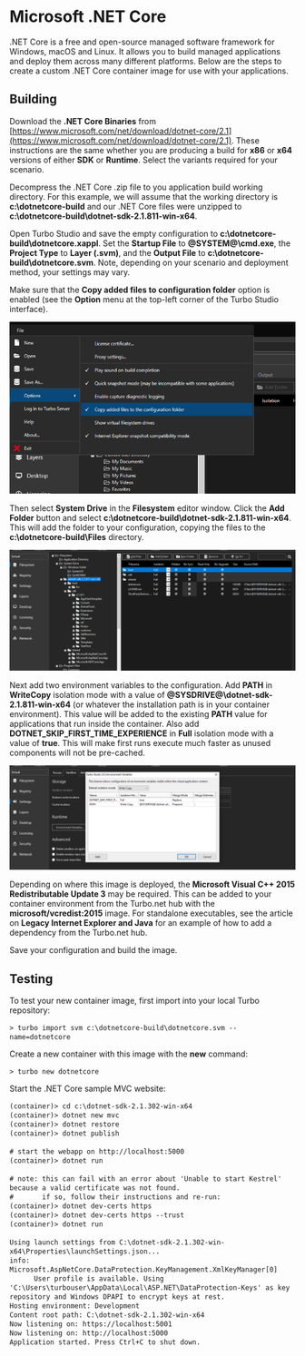 # Microsoft .NET Core

.NET Core is a free and open-source managed software framework for Windows, macOS and Linux. It allows you to build managed applications and deploy them across many different platforms. Below are the steps to create a custom .NET Core container image for use with your applications.

## Building

Download the **.NET Core Binaries** from [https://www.microsoft.com/net/download/dotnet-core/2.1](https://www.microsoft.com/net/download/dotnet-core/2.1). These instructions are the same whether you are producing a build for **x86** or **x64** versions of either **SDK** or **Runtime**. Select the variants required for your scenario.

Decompress the .NET Core .zip file to you application build working directory. For this example, we will assume that the working directory is **c:\dotnetcore-build** and our .NET Core files were unzipped to **c:\dotnetcore-build\dotnet-sdk-2.1.811-win-x64**.

Open Turbo Studio and save the empty configuration to **c:\dotnetcore-build\dotnetcore.xappl**. Set the **Startup File** to **@SYSTEM@\cmd.exe**, the **Project Type** to **Layer (.svm)**, and the **Output File** to **c:\dotnetcore-build\dotnetcore.svm**. Note, depending on your scenario and deployment method, your settings may vary.

Make sure that the **Copy added files to configuration folder** option is enabled (see the **Option** menu at the top-left corner of the Turbo Studio interface).

![Turbo Studio Copy Files Setting](/images/copyfiles.png)

Then select **System Drive** in the **Filesystem** editor window. Click the **Add Folder** button and select **c:\dotnetcore-build\dotnet-sdk-2.1.811-win-x64**. This will add the folder to your configuration, copying the files to the **c:\dotnetcore-build\Files** directory.

![Turbo Studio .NET Core Filesystem](/images/dotnetcorefs.png)

Next add two environment variables to the configuration. Add **PATH** in **WriteCopy** isolation mode with a value of **@SYSDRIVE@\dotnet-sdk-2.1.811-win-x64** (or whatever the installation path is in your container environment). This value will be added to the existing **PATH** value for applications that run inside the container. Also add **DOTNET_SKIP_FIRST_TIME_EXPERIENCE** in **Full** isolation mode with a value of **true**. This will make first runs execute much faster as unused components will not be pre-cached.

![Turbo Studio .NET Core Environment Variables](/images/dotnetcoreenvvar.png)

Depending on where this image is deployed, the **Microsoft Visual C++ 2015 Redistributable Update 3** may be required. This can be added to your container environment from the Turbo.net hub with the **microsoft/vcredist:2015** image. For standalone executables, see the article on **Legacy Internet Explorer and Java** for an example of how to add a dependency from the Turbo.net hub.

Save your configuration and build the image.

## Testing

To test your new container image, first import into your local Turbo repository:

```
> turbo import svm c:\dotnetcore-build\dotnetcore.svm --name=dotnetcore
```

Create a new container with this image with the **new** command:

```
> turbo new dotnetcore
```

Start the .NET Core sample MVC website:

```
(container)> cd c:\dotnet-sdk-2.1.302-win-x64
(container)> dotnet new mvc
(container)> dotnet restore
(container)> dotnet publish

# start the webapp on http://localhost:5000
(container)> dotnet run

# note: this can fail with an error about 'Unable to start Kestrel' because a valid certificate was not found.
#       if so, follow their instructions and re-run:
(container)> dotnet dev-certs https
(container)> dotnet dev-certs https --trust
(container)> dotnet run

Using launch settings from C:\dotnet-sdk-2.1.302-win-x64\Properties\launchSettings.json...
info: Microsoft.AspNetCore.DataProtection.KeyManagement.XmlKeyManager[0]
      User profile is available. Using 'C:\Users\turbouser\AppData\Local\ASP.NET\DataProtection-Keys' as key repository and Windows DPAPI to encrypt keys at rest.
Hosting environment: Development
Content root path: C:\dotnet-sdk-2.1.302-win-x64
Now listening on: https://localhost:5001
Now listening on: http://localhost:5000
Application started. Press Ctrl+C to shut down.
```
